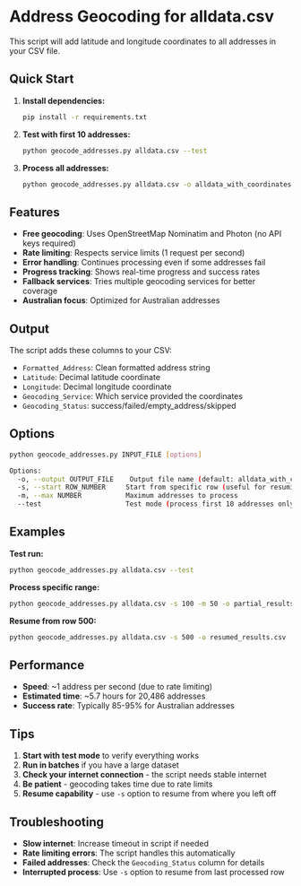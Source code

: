 # Address Geocoding for alldata.csv

This script will add latitude and longitude coordinates to all addresses in your CSV file.

## Quick Start

1. **Install dependencies:**
   ```bash
   pip install -r requirements.txt
   ```

2. **Test with first 10 addresses:**
   ```bash
   python geocode_addresses.py alldata.csv --test
   ```

3. **Process all addresses:**
   ```bash
   python geocode_addresses.py alldata.csv -o alldata_with_coordinates.csv
   ```

## Features

- **Free geocoding**: Uses OpenStreetMap Nominatim and Photon (no API keys required)
- **Rate limiting**: Respects service limits (1 request per second)
- **Error handling**: Continues processing even if some addresses fail
- **Progress tracking**: Shows real-time progress and success rates
- **Fallback services**: Tries multiple geocoding services for better coverage
- **Australian focus**: Optimized for Australian addresses

## Output

The script adds these columns to your CSV:
- `Formatted_Address`: Clean formatted address string
- `Latitude`: Decimal latitude coordinate
- `Longitude`: Decimal longitude coordinate  
- `Geocoding_Service`: Which service provided the coordinates
- `Geocoding_Status`: success/failed/empty_address/skipped

## Options

```bash
python geocode_addresses.py INPUT_FILE [options]

Options:
  -o, --output OUTPUT_FILE    Output file name (default: alldata_with_coordinates.csv)
  -s, --start ROW_NUMBER     Start from specific row (useful for resuming)
  -m, --max NUMBER           Maximum addresses to process
  --test                     Test mode (process first 10 addresses only)
```

## Examples

**Test run:**
```bash
python geocode_addresses.py alldata.csv --test
```

**Process specific range:**
```bash
python geocode_addresses.py alldata.csv -s 100 -m 50 -o partial_results.csv
```

**Resume from row 500:**
```bash
python geocode_addresses.py alldata.csv -s 500 -o resumed_results.csv
```

## Performance

- **Speed**: ~1 address per second (due to rate limiting)
- **Estimated time**: ~5.7 hours for 20,486 addresses
- **Success rate**: Typically 85-95% for Australian addresses

## Tips

1. **Start with test mode** to verify everything works
2. **Run in batches** if you have a large dataset
3. **Check your internet connection** - the script needs stable internet
4. **Be patient** - geocoding takes time due to rate limits
5. **Resume capability** - use `-s` option to resume from where you left off

## Troubleshooting

- **Slow internet**: Increase timeout in script if needed
- **Rate limiting errors**: The script handles this automatically
- **Failed addresses**: Check the `Geocoding_Status` column for details
- **Interrupted process**: Use `-s` option to resume from last processed row
